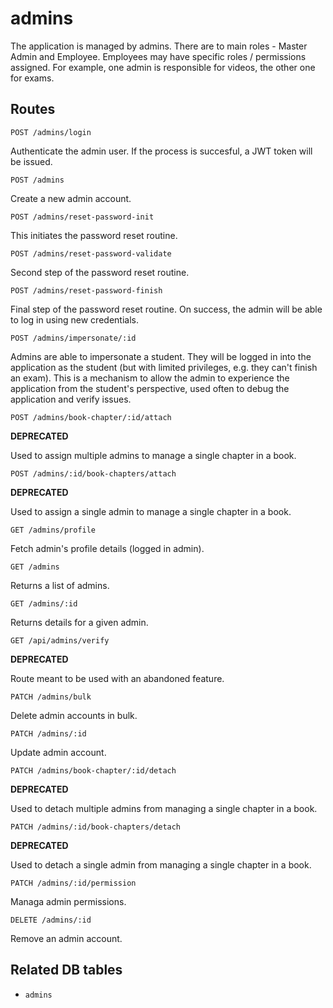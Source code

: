 # admins

The application is managed by admins. There are to main roles - Master Admin and Employee. Employees may have specific roles / permissions assigned. For example, one admin is responsible for videos, the other one for exams.

## Routes
`POST /admins/login`

Authenticate the admin user. If the process is succesful, a JWT token will be issued.

`POST /admins`

Create a new admin account.

`POST /admins/reset-password-init`

This initiates the password reset routine.

`POST /admins/reset-password-validate`

Second step of the password reset routine.

`POST /admins/reset-password-finish`

Final step of the password reset routine. On success, the admin will be able to log in using new credentials.

`POST /admins/impersonate/:id`

Admins are able to impersonate a student. They will be logged in into the application as the student (but with limited privileges, e.g. they can't finish an exam). This is a mechanism to allow the admin to experience the application from the student's perspective, used often to debug the application and verify issues.

`POST /admins/book-chapter/:id/attach`

**DEPRECATED**

Used to assign multiple admins to manage a single chapter in a book.

`POST /admins/:id/book-chapters/attach`

**DEPRECATED**

Used to assign a single admin to manage a single chapter in a book.

`GET /admins/profile`

Fetch admin's profile details (logged in admin).

`GET /admins`

Returns a list of admins.

`GET /admins/:id`

Returns details for a given admin.

`GET /api/admins/verify`

**DEPRECATED**

Route meant to be used with an abandoned feature.

`PATCH /admins/bulk`

Delete admin accounts in bulk.

`PATCH /admins/:id`

Update admin account.

`PATCH /admins/book-chapter/:id/detach`

**DEPRECATED**

Used to detach multiple admins from managing a single chapter in a book.

`PATCH /admins/:id/book-chapters/detach`

**DEPRECATED**

Used to detach a single admin from managing a single chapter in a book.

`PATCH /admins/:id/permission`

Managa admin permissions.

`DELETE /admins/:id`

Remove an admin account.

## Related DB tables
- `admins`
